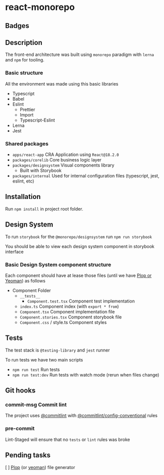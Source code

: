 # react-monorepo

## Badges

## Description

The front-end architecture was built using `monorepo` paradigm with `lerna` and `npm` for tooling.

### Basic structure

All the environment was made using this basic libraries

- Typescript
- Babel
- Eslint
  - Prettier
  - Import
  - Typescript-Eslint
- Lerna
- Jest

### Shared packages

- `apps/react-app` CRA Application using `React@18.2.0`
- `packages/corelib` Core business logic layer
- `packages/designsystem` Visual components library
  - Built with Storybook
- `packages/internal` Used for internal configuration files (typescript, jest, eslint, etc)

## Installation

Run `npm install` in project root folder.

## Design System

To run `storybook` for the `@monorepo/designsystem` run `npm run storybook`

You should be able to view each design system component in storybook interface

### Basic Design System component structure

Each component should have at lease those files (until we have [Plop or Yeoman](#pending-tasks)) as follows

- Component Folder
  - `__tests__`
    - `Component.test.tsx` Component test implementation
  - `index.ts` Component index (with `export * from`)
  - `Component.tsx` Component implementation file
  - `Component.stories.tsx` Component storybook file
  - `Component.css` / style.ts Component styles

## Tests

The test stack is `@testing-library` and `jest` runner

To run tests we have two main scripts

- `npm run test` Run tests
- `npm run test:dev` Run tests with watch mode (rerun when files change)

## Git hooks

### commit-msg Commit lint

The project uses [@commitlint](https://commitlint.js.org/#/) with [@commitlint/config-conventional](https://github.com/conventional-changelog/commitlint/tree/master/%40commitlint/config-conventional) rules

### pre-commit

Lint-Staged will ensure that no `tests` or `lint` rules was broke

## Pending tasks

[ ] [Plop](https://github.com/plopjs/plop) (or [yeoman](https://jellypepper.com/blog/improving-developer-efficiency-with-generators)) file generator
